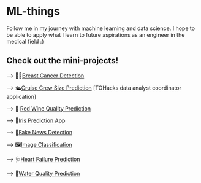 # ML-things
Follow me in my journey with machine learning and data science. I hope to be able to apply what I learn to future aspirations as an engineer in the medical field :)

## Check out the mini-projects!

--> 🚴‍♀️[Breast Cancer Detection](https://github.com/Zulfa-Varvani/ML-things/tree/main/breast%20cancer%20detection)

--> 🛳️[Cruise Crew Size Prediction](https://github.com/Zulfa-Varvani/ML-things/tree/main/TOHacks-role) [TOHacks data analyst coordinator application]

--> 🍷 [Red Wine Quality Prediction](https://github.com/Zulfa-Varvani/ML-things/tree/main/wine%20quality%20prediction)

--> 🌸[Iris Prediction App](https://github.com/Zulfa-Varvani/ML-things/tree/main/iris%20prediction%20app)

--> 📰[Fake News Detection](https://github.com/Zulfa-Varvani/ML-things/tree/main/NLP%20Fake%20News%20Detection)

--> 🖼[Image Classification](https://github.com/Zulfa-Varvani/ML-things/tree/main/image%20classification)

--> 🩺[Heart Failure Prediction](https://github.com/Zulfa-Varvani/ML-things/tree/main/heart%20failure%20prediction)

--> 🌊[Water Quality Prediction](https://github.com/Zulfa-Varvani/ML-things/tree/main/water%20quality%20prediction)
